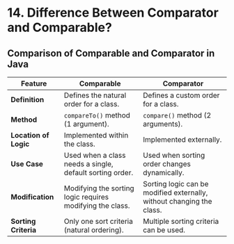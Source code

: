 # 14. Difference Between Comparator and Comparable?

## Comparison of Comparable and Comparator in Java

| Feature           | Comparable                                | Comparator                                     |
|-------------------|-------------------------------------------|------------------------------------------------|
| **Definition**    | Defines the natural order for a class.    | Defines a custom order for a class.            |
| **Method**        | `compareTo()` method (1 argument).        | `compare()` method (2 arguments).              |
| **Location of Logic** | Implemented within the class.            | Implemented externally.                        |
| **Use Case**      | Used when a class needs a single, default sorting order. | Used when sorting order changes dynamically.   |
| **Modification**  | Modifying the sorting logic requires modifying the class. | Sorting logic can be modified externally, without changing the class. |
| **Sorting Criteria** | Only one sort criteria (natural ordering). | Multiple sorting criteria can be used.         |
